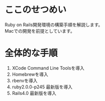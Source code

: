 # ここのせつめい

Ruby on Rails開発環境の構築手順を解説します。  
Macでの開発を前提としています。

# 全体的な手順
1. XCode Command Line Toolsを導入
2. Homebrewを導入
3. rbenvを導入
4. ruby2.0.0-p245 最新版を導入
5. Rails4.0 最新版を導入




